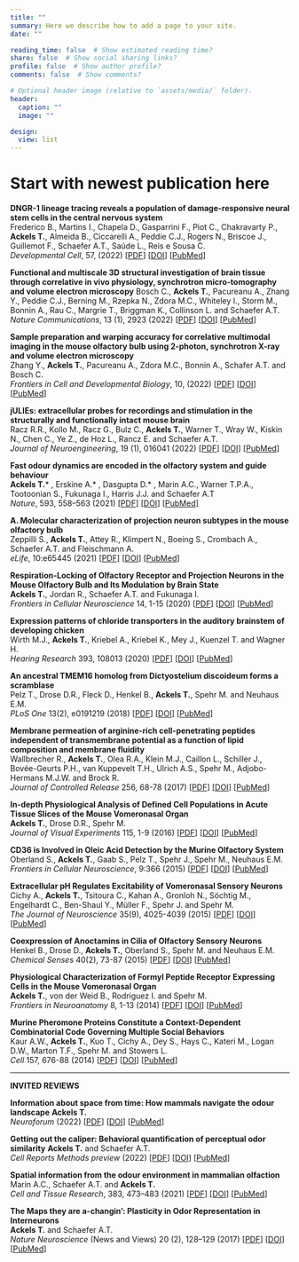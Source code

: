 ```yaml
---
title: ""
summary: Here we describe how to add a page to your site.
date: ""

reading_time: false  # Show estimated reading time?
share: false  # Show social sharing links?
profile: false  # Show author profile?
comments: false  # Show comments?

# Optional header image (relative to `assets/media/` folder).
header:
  caption: ""
  image: ""

design:
  view: list 
---
```


# Start with newest publication here

**DNGR-1 lineage tracing reveals a population of damage-responsive neural stem cells in the central nervous system**  
Frederico B., Martins I., Chapela D., Gasparrini F., Piot C., Chakravarty P., **Ackels T.**, Almeida B., Ciccarelli A., Peddie C.J., Rogers N., Briscoe J., Guillemot F., Schaefer A.T., Saúde L., Reis e Sousa C.  
*Developmental Cell*, 57, (2022) [[PDF](https://ackelslab.com/uploads/pdf/*.pdf)] [[DOI](https://doi.org/10.1016/j.devcel.2022.07.012)] [[PubMed](https://pubmed.ncbi.nlm.nih.gov/*/)]

**Functional and multiscale 3D structural investigation of brain tissue through correlative in vivo physiology, synchrotron micro-tomography and volume electron microscopy**
Bosch C., **Ackels T.**, Pacureanu A., Zhang Y., Peddie C.J., Berning M., Rzepka N., Zdora M.C., Whiteley I., Storm M., Bonnin A., Rau C., Margrie T., Briggman K., Collinson L. and Schaefer A.T.  
*Nature Communications*, 13 (1), 2923 (2022)  [[PDF](https://ackelslab.com/uploads/pdf/*.pdf)] [[DOI](https://doi.org/10.1038/s41467-022-30199-6)] [[PubMed](https://pubmed.ncbi.nlm.nih.gov/*/)]

**Sample preparation and warping accuracy for correlative multimodal imaging in the mouse olfactory bulb using 2-photon, synchrotron X-ray and volume electron microscopy**  
Zhang Y., **Ackels T.**, Pacureanu A., Zdora M.C., Bonnin A., Schafer A.T. and Bosch C.  
*Frontiers in Cell and Developmental Biology*, 10, (2022)   [[PDF](*.pdf)] [[DOI](https://doi.org/10.3389/fcell.2022.880696)] [[PubMed](https://pubmed.ncbi.nlm.nih.gov/*/)]

**jULIEs: extracellular probes for recordings and stimulation in the structurally and functionally intact mouse brain**  
Racz R.R., Kollo M., Racz G., Bulz C., **Ackels T.**, Warner T., Wray W., Kiskin N., Chen C., Ye Z., de Hoz L., Rancz E. and Schaefer A.T.  
*Journal of Neuroengineering*, 19 (1), 016041 (2022)  [[PDF](*.pdf)] [[DOI](https://doi.org/10.1088/1741-2552/ac514f)] [[PubMed](https://pubmed.ncbi.nlm.nih.gov/*/)]

**Fast odour dynamics are encoded in the olfactory system and guide behaviour**  
**Ackels T.*** , Erskine A.* , Dasgupta D.* , Marin A.C., Warner T.P.A., Tootoonian S., Fukunaga I., Harris J.J. and Schaefer A.T  
*Nature*, 593, 558–563 (2021) [[PDF](https://ackelslab.com/uploads/pdf/Ackels_et_al_2021_Nature.pdf)] [[DOI](https://doi.org/10.1038/s41586-021-03514-2)] [[PubMed](https://pubmed.ncbi.nlm.nih.gov/33953395/)]

**A. Molecular characterization of projection neuron subtypes in the mouse olfactory bulb**  
Zeppilli S., **Ackels T.**, Attey R., Klimpert N., Boeing S., Crombach A., Schaefer A.T. and Fleischmann A.  
*eLife*, 10:e65445 (2021)  [[PDF](*.pdf)] [[DOI](http://doi.org/10.7554/eLife.65445)] [[PubMed](https://pubmed.ncbi.nlm.nih.gov/*/)]

**Respiration-Locking of Olfactory Receptor and Projection Neurons in the Mouse Olfactory Bulb and Its Modulation by Brain State**  
**Ackels T.**, Jordan R., Schaefer A.T. and Fukunaga I.  
*Frontiers in Cellular Neuroscience* 14, 1-15 (2020)  [[PDF](*.pdf)] [[DOI](https://doi.org/10.3389/fncel.2020.00220)] [[PubMed](https://pubmed.ncbi.nlm.nih.gov/*/)]

**Expression patterns of chloride transporters in the auditory brainstem of developing chicken**  
Wirth M.J., **Ackels T.**, Kriebel A., Kriebel K., Mey J., Kuenzel T. and Wagner H.  
*Hearing Research* 393, 108013 (2020)  [[PDF](*.pdf)] [[DOI](http://doi.org/10.1016/j.heares.2020.108013)] [[PubMed](https://pubmed.ncbi.nlm.nih.gov/*/)]

**An ancestral TMEM16 homolog from Dictyostelium discoideum forms a scramblase**  
Pelz T., Drose D.R., Fleck D., Henkel B., **Ackels T.**, Spehr M. and Neuhaus E.M.  
*PLoS One* 13(2), e0191219 (2018)  [[PDF](*.pdf)] [[DOI](http://doi.org/10.1371/journal.pone.0191219)] [[PubMed](https://pubmed.ncbi.nlm.nih.gov/*/)]

**Membrane permeation of arginine-rich cell-penetrating peptides independent of transmembrane potential as a function of lipid composition and membrane fluidity**  
Wallbrecher R., **Ackels T.**, Olea R.A., Klein M.J., Caillon L., Schiller J., Bovée-Geurts P.H., van Kuppevelt T.H., Ulrich A.S., Spehr M., Adjobo-Hermans M.J.W. and Brock R.  
*Journal of Controlled Release* 256, 68-78 (2017) [[PDF](*.pdf)] [[DOI](http://doi.org/10.1016/j.jconrel.2017.04.013)] [[PubMed](https://pubmed.ncbi.nlm.nih.gov/*/)]
  
**In-depth Physiological Analysis of Defined Cell Populations in Acute Tissue Slices of the Mouse Vomeronasal Organ**  
**Ackels T.**, Drose D.R., Spehr M.  
*Journal of Visual Experiments* 115, 1-9 (2016)  [[PDF](*.pdf)] [[DOI](http://doi.org/10.3791/54517)] [[PubMed](https://pubmed.ncbi.nlm.nih.gov/*/)]

**CD36 is Involved in Oleic Acid Detection by the Murine Olfactory System**  
Oberland S., **Ackels T.**, Gaab S., Pelz T., Spehr J., Spehr M., Neuhaus E.M.  
*Frontiers in Cellular Neuroscience*, 9:366 (2015)  [[PDF](*.pdf)] [[DOI](http://doi.org/10.3389/fncel.2015.00366)] [[PubMed](https://pubmed.ncbi.nlm.nih.gov/*/)]

**Extracellular pH Regulates Excitability of Vomeronasal Sensory Neurons**  
Cichy A., **Ackels T.**, Tsitoura C., Kahan A., Gronloh N., Söchtig M., Engelhardt C., Ben-Shaul Y., Müller F., Spehr J. and Spehr M.  
*The Journal of Neuroscience* 35(9), 4025-4039 (2015)  [[PDF](*.pdf)] [[DOI](http://doi.org/10.1523/jneurosci.2593-14.2015)] [[PubMed](https://pubmed.ncbi.nlm.nih.gov/*/)]

**Coexpression of Anoctamins in Cilia of Olfactory Sensory Neurons**  
Henkel B., Drose D., **Ackels T.**, Oberland S., Spehr M. and Neuhaus E.M.  
*Chemical Senses* 40(2), 73-87 (2015)  [[PDF](*.pdf)] [[DOI](https://doi.org/10.1093/chemse/bju061)] [[PubMed](https://pubmed.ncbi.nlm.nih.gov/*/)]

**Physiological Characterization of Formyl Peptide Receptor Expressing Cells in the Mouse Vomeronasal Organ**  
**Ackels T.**, von der Weid B., Rodriguez I. and Spehr M.  
*Frontiers in Neuroanatomy* 8, 1-13 (2014)  [[PDF](*.pdf)] [[DOI](http://doi.org/10.3389/fnana.2014.00134)] [[PubMed](https://pubmed.ncbi.nlm.nih.gov/*/)]

**Murine Pheromone Proteins Constitute a Context-Dependent Combinatorial Code Governing Multiple Social Behaviors**  
Kaur A.W., **Ackels T.**, Kuo T., Cichy A., Dey S., Hays C., Kateri M., Logan D.W., Marton T.F., Spehr M. and Stowers L.  
*Cell* 157, 676-88 (2014)  [[PDF](*.pdf)] [[DOI](http://doi.org/10.1016/j.cell.2014.02.025)] [[PubMed](https://pubmed.ncbi.nlm.nih.gov/*/)]

---

**INVITED REVIEWS**  

**Information about space from time: How mammals navigate the odour landscape**
**Ackels T.**  
*Neuroforum* (2022)  [[PDF](*.pdf)] [[DOI](https://doi.org/10.1515/nf-2022-0006)] [[PubMed](https://pubmed.ncbi.nlm.nih.gov/*/)]  

**Getting out the caliper: Behavioral quantification of perceptual odor similarity**
**Ackels T.** and Schaefer A.T.  
*Cell Reports Methods preview* (2022)  [[PDF](*.pdf)] [[DOI](https://doi.org/10.1016/j.crmeth.2022.100240)] [[PubMed](https://pubmed.ncbi.nlm.nih.gov/*/)]  

**Spatial information from the odour environment in mammalian olfaction**  
Marin A.C., Schaefer A.T. and **Ackels T.**  
*Cell and Tissue Research*, 383, 473–483 (2021)  [[PDF](*.pdf)] [[DOI](https://doi.org/10.1007/s00441-020-03395-3)] [[PubMed](https://pubmed.ncbi.nlm.nih.gov/*/)] 

**The Maps they are a-changin’: Plasticity in Odor Representation in Interneurons**  
**Ackels T.** and Schaefer A.T.  
*Nature Neuroscience* (News and Views) 20 (2), 128–129 (2017)  [[PDF](*.pdf)] [[DOI](http://doi.org/10.1038/nn.4484)] [[PubMed](https://pubmed.ncbi.nlm.nih.gov/*/)] 


